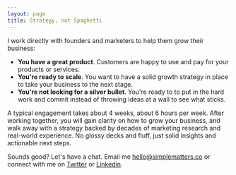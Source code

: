 ```yaml
---
layout: page
title: Strategy, not Spaghetti
---
```


I work directly with founders and marketers to help them grow their business:

- **You have a great product**. Customers are happy to use and pay for your products or services.
- **You're ready to scale**. You want to have a solid growth strategy in place to take your business to the next stage.
- **You're not looking for a silver bullet**. You're ready to to put in the hard work and commit instead of throwing ideas at a wall to see what sticks.

A typical engagement takes about 4 weeks, about 6 hours per week. After working together, you will gain clarity on how to grow your business, and walk away with a strategy backed by decades of marketing research and real-world experience. No glossy decks and fluff, just solid insights and actionable next steps.

Sounds good? Let's have a chat. Email me [hello@simplematters.co](mailto:hello@simplematters.co) or connect with me on [Twitter](https://twitter.com/onurozer) or [Linkedin](https://www.linkedin.com/in/onurozer/).
